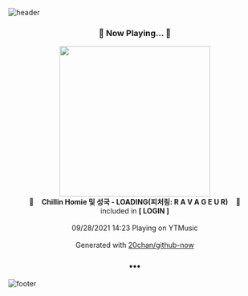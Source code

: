 ![header](https://capsule-render.vercel.app/api?type=wave&height=170&section=header&text=Hi.%20I'm%20SHIFT&fontColor=090707&fontAlignX=45&fontAlignY=65&fontSize=100)

<h3 align="center">🎵 Now Playing... 🎵</h3>
<p align="center">
  <a href="https://music.youtube.com/watch?v=Ce1FX_Vo7yY">
    <img width="300" src="https://lh3.googleusercontent.com/TJ-YQhzn3wWgU4yMPqyc95TQ9SU1lZVU3WaOXc0EuD7gOEgR5AquA9GxR666VsNFUeVBzbeteBHlqgIR">
  </a>
  <br>
  🎵&nbsp&nbsp&nbsp <b>Chillin Homie 및 성국 - LOADING(피처링: R A V A G E U R)</b> &nbsp&nbsp&nbsp🎵
  <br>
  included in <b>[ LOGIN ]</b>
  
  <br />
  <br />
  09/28/2021 14:23 Playing on YTMusic
  <br />
  <br />
  Generated with <a href="https://github.com/20chan/github-now">20chan/github-now</a>
</p>

<h3 align="center">•••</h3>

![footer](https://capsule-render.vercel.app/api?type=wave&height=150&section=footer)
